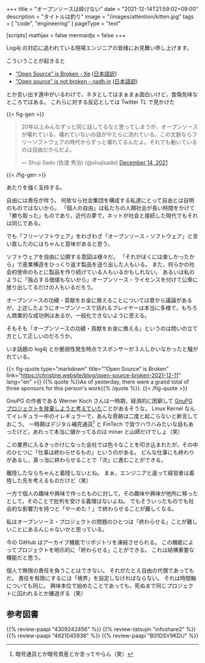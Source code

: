 +++
title = "オープンソースは砕けない"
date =  "2021-12-14T21:59:02+09:00"
description = "タイトルは釣り"
image = "/images/attention/kitten.jpg"
tags = [ "code", "engineering" ]
pageType = "text"

[scripts]
  mathjax = false
  mermaidjs = false
+++

Log4j の対応に追われている現場エンジニアの皆様にお見舞い申し上げます。

こういうことが起きると

- ["Open Source" is Broken - Xe](https://christine.website/blog/open-source-broken-2021-12-11) ([日本語訳](https://okuranagaimo.blogspot.com/2021/12/blog-post_13.html "ブログ: 「オープンソース」は壊れている"))
- ["Open source" is not broken - nadh.in](https://nadh.in/blog/open-source-is-not-broken/) ([日本語訳](https://okuranagaimo.blogspot.com/2021/12/blog-post_89.html "ブログ: 「オープンソース」は壊れていない"))

とか言い出す連中がいるわけで，ネタとしてはまぁまぁ面白いけど，食傷気味なところではある。
これらに対する反応としては Twitter TL で見かけた

{{< fig-gen >}}
<blockquote class="twitter-tweet"><p lang="ja" dir="ltr">20年以上みんなずっと同じ話してるなと思ってしまうが、オープンソースが壊れている、壊れていないの話がやたらに流れている。この文脈ならフリーソフトウェアの時代からずっと壊れてるんだよ。それでも動いているのは自由だからだよ。</p>&mdash; Shuji Sado (佐渡 秀治) (@shujisado) <a href="https://twitter.com/shujisado/status/1470662395228225536?ref_src=twsrc%5Etfw">December 14, 2021</a></blockquote>
{{< /fig-gen >}}

あたりを強く支持する。

自由には責任が伴う。
何故なら社会集団を構成する私達にとって自由とは自明のものではないから。
「個人の自由」は私たちの人類社会が長い時間をかけて「勝ち取った」ものであり，近代の夢で，ネットが社会と接続した現代でもそれは同じである。

でも「フリーソフトウェア」をわざわざ「オープンソース・ソフトウェア」と言い直したのにはちゃんと意味があると思う。

ソフトウェアを自由に公開する意図は様々だ。
「それがぼくには楽しかったから」で産業構造をひっくり返す製品を送り出した人もいる。
また，何らかの社会的使命のもとに製品を作り続けている人もいるかもしれない。
あるいは私のように「独占する価値もないから」オープンソース・ライセンスを付けて公衆に放り出してるだけの人もいるだろう。

オープンソースの功績・貢献をお金に換えることについては昔から議論があるが，上述したようにオープンソースで括れるプレイヤーは本当に多様で，もちろん商業的な成功例はあるが，一般化できないように思える。

そもそも「オープンソースの功績・貢献をお金に換える」というのは問いの立て方として正しいのだろうか。

いま話題の log4j とか脆弱性発生時点でスポンサーが３人しかいなかったと騒がれている。

{{< fig-quote type="markdown" title="“Open Source” is Broken" link="https://christine.website/blog/open-source-broken-2021-12-11" lang="en" >}}
{{% quote %}}As of yesterday, there were a grand total of three sponsors for this person's work{{% /quote %}}.
{{< /fig-quote >}}

GnuPG の作者である Werner Koch さんは一時期，経済的に困窮して [GnuPG プロジェクトを放棄しようと考えていた](https://arstechnica.com/information-technology/2015/02/once-starving-gnupg-crypto-project-gets-a-windfall-but-can-it-be-saved/ "Once-starving GnuPG crypto project gets a windfall. Now comes the hard part | Ars Technica")ことがあるそうな。
Linux Kernel なんてイレギュラー中のイレギュラーで，あんな奇跡は二度と起こらないと断言しておこう。
一時期はデジタル補完通貨[^cc1] と FinTech で皆ウハウハみたいな話もあったけど，あれって本当に儲かってるのは miner と山師だけでしょ（笑）

[^gpg1]: [GnuPG は現在も寄付を受け付けている](https://gnupg.org/donate/index.ja.html)。
[^cc1]: 暗号通貨とか暗号資産とか言ってやらん（笑）

この業界に入るきっかけになった会社では色々なことを叩き込まれたが，その中のひとつに「仕事は終わらせるもの」というのがある。
どんな仕事にも終わりがあるし，真っ当に終わらせることで「次」に進むことができる。

離陸したならちゃんと着陸しないとね。
まぁ，エンジニアと違って経営者は着陸した先を考えるものだけど（笑）

一方で個人の趣味や興味で作ったものに対して，その趣味や興味が他所に移ったとして，そのことで批判を受ける義理はないよね。
でもそういったものでも社会的な影響力を持つと「やーめた！」で終わらせることが難しくなる。

私はオープンソース・プロジェクトの問題のひとつは「終わらせる」ことが難しいことにあるんじゃないかと思っている。

今の GitHub はアーカイブ機能でリポジトリを凍結させられる。
この機能によってプロジェクトを明示的に「終わらせる」ことができる。
これは結構重要な機能だと思う。

個人で無限の責任を負うことはできない。
それがたとえ自由の代償であってもだ。
責任を有限にするには「境界」を設定しなければならない。
それは時間軸についても同じ。
興味本位で始めたことであっても，死ぬまで同じプロジェクトに囚われるとか嫌過ぎる（笑）

## 参考図書

{{% review-paapi "4309242456" %}} <!-- リナックスの革命 Hacker Ethic -->
{{% review-tatsujin "infoshare2" %}} <!-- 続・情報共有の未来 -->
{{% review-paapi "4621045938" %}} <!-- いかにして問題をとくか -->
{{% review-paapi "B01DSV9KDU" %}} <!-- ダイヤモンドは砕けない -->
